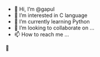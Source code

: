 - 👋 Hi, I’m @gapul
- 👀 I’m interested in C language
- 🌱 I’m currently learning Python
- 💞️ I’m looking to collaborate on ...
- 📫 How to reach me ...

<!---
gapul/gapul is a ✨ special ✨ repository because its `README.md` (this file) appears on your GitHub profile.
You can click the Preview link to take a look at your changes.
--->

